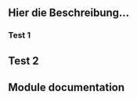 <!-- OTC-HEADER-START -->

<!-- OTC-HEADER-END -->

<!-- START doctoc -->

<!-- END doctoc -->

<!-- DON'T EDIT THIS SECTION, INSTEAD RE-RUN doctoc TO UPDATE -->

## Hier die Beschreibung...

### Test 1

## Test 2

## Module documentation

<!-- BEGIN_TF_DOCS -->

<!-- END_TF_DOCS -->

<!-- OTC-FOOTER-START -->

<!-- OTC-FOOTER-END -->
